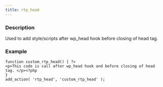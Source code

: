 ```yaml
---
title: rtp_head
---
```


### Description


Used to add style/scripts after wp_head hook before closing of head tag.


### Example



    
    function custom_rtp_head() { ?>
    <p>This code is call after wp_head hook and before closing of head tag. </p><?php
    }
    add_action( 'rtp_head', 'custom_rtp_head' );
